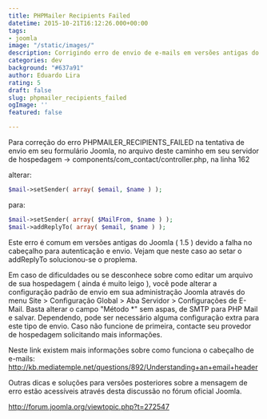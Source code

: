 ```yaml
---
title: PHPMailer Recipients Failed
datetime: 2015-10-21T16:12:26.000+00:00
tags:
- joomla
image: "/static/images/"
description: Corrigindo erro de envio de e-mails em versões antigas do Joomla
categories: dev
background: "#637a91"
author: Eduardo Lira
rating: 5
draft: false
slug: phpmailer_recipients_failed
ogImage: ''
featured: false

---
```

Para correção do erro PHPMAILER_RECIPIENTS_FAILED na tentativa de envio em seu formulário Joomla, no arquivo deste caminho em seu servidor de hospedagem -> components/com_contact/controller.php, na linha 162

alterar:

```php
$mail->setSender( array( $email, $name ) );
```

para:

```php
$mail->setSender( array( $MailFrom, $name ) );
$mail->addReplyTo( array( $email, $name ) );
```

Este erro é comum em versões antigas do Joomla ( 1.5 ) devido a falha no cabeçalho para autenticação e envio. Vejam que neste caso ao setar o addReplyTo solucionou-se o proplema.

Em caso de dificuldades ou se desconhece sobre como editar um arquivo de sua hospedagem ( ainda é muito leigo ), você pode alterar a configuração padrão de envio em sua administração Joomla através do menu Site > Configuração Global > Aba Servidor > Configurações de E-Mail. Basta alterar o campo "Método \*" sem aspas, de SMTP para PHP Mail e salvar. Dependendo, pode ser necessário alguma configuração extra para este tipo de envio. Caso não funcione de primeira, contacte seu provedor de hospedagem solicitando mais informações.

Neste link existem mais informações sobre como funciona o cabeçalho de e-mails: http://kb.mediatemple.net/questions/892/Understanding+an+email+header

Outras dicas e soluções para versões posteriores sobre a mensagem de erro estão acessíveis através desta discussão no fórum oficial Joomla.

http://forum.joomla.org/viewtopic.php?t=272547